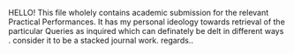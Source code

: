 HELLO!
This file wholely contains academic submission for the relevant Practical Performances.
It has my personal ideology towards retrieval of the particular Queries as inquired which can definately be delt in different ways .
consider it to be a stacked journal work.
regards..
